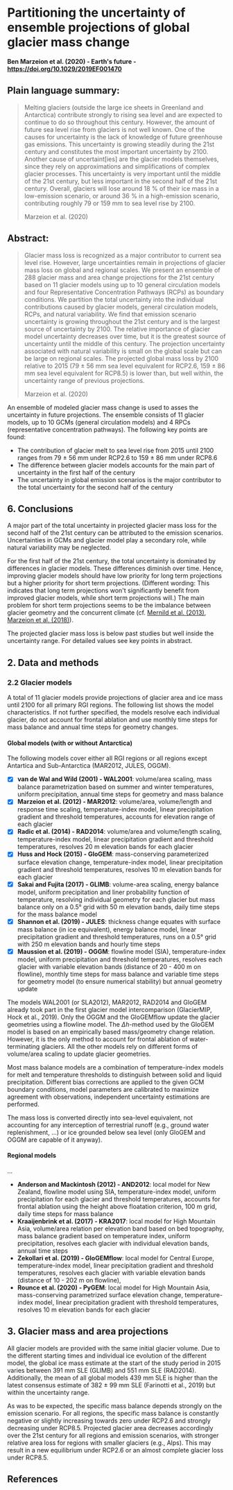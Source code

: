 # Partitioning the uncertainty of ensemble projections of global glacier mass change

**Ben Marzeion et al. (2020) - Earth's future - https://doi.org/10.1029/2019EF001470**

## Plain language summary:

> Melting glaciers (outside the large ice sheets in Greenland and Antarctica) contribute strongly to rising sea level and are expected to continue to do so throughout this century. However, the amount of future sea level rise from glaciers is not well known. One of the causes for uncertainty is the lack of knowledge of future greenhouse gas emissions. This uncertainty is growing steadily during the 21st century and constitutes the most important uncertainty by 2100. Another cause of uncertaint[ies] are the glacier models themselves, since they rely on approximations and simplifications of complex glacier processes. This uncertainty is very important until the middle of the 21st century, but less important in the second half of the 21st century. Overall, glaciers will lose around 18 % of their ice mass in a low-emission scenario, or around 36 % in a high-emission scenario, contributing roughly 79 or 159 mm to sea level rise by 2100.
>
> Marzeion et al. (2020)

## Abstract:

> Glacier mass loss is recognized as a major contributor to current sea level rise. However, large uncertainties remain in projections of glacier mass loss on global and regional scales. We present an ensemble of 288 glacier mass and area change projections for the 21st century based on 11 glacier models using up to 10 general circulation models and four Representative Concentration Pathways (RCPs) as boundary conditions. We partition the total uncertainty into the individual contributions caused by glacier models, general circulation models, RCPs, and natural variability. We find that emission scenario uncertainty is growing throughout the 21st century and is the largest source of uncertainty by 2100. The relative importance of glacier model uncertainty decreases over time, but it is the greatest source of uncertainty until the middle of this century. The projection uncertainty associated with natural variability is small on the global scale but can be large on regional scales. The projected global mass loss by 2100 relative to 2015 (79 ± 56 mm sea level equivalent for RCP2.6, 159 ± 86 mm sea level equivalent for RCP8.5) is lower than, but well within, the uncertainty range of previous projections.
>
> Marzeion et al. (2020)

An ensemble of modeled glacier mass change is used to asses the uncertainty in future projections. The ensemble consists of 11 glacier models, up to 10 GCMs (general circulation models) and 4 RPCs (representative concentration pathways). The following key points are found:

- The contribution of glacier melt to sea level rise from 2015 until 2100 ranges from 79 ± 56 mm under RCP2.6 to 159 ± 86 mm under RCP8.6
- The difference between glacier models accounts for the main part of uncertainty in the first half of the century
- The uncertainty in global emission scenarios is the major contributor to the total uncertainty for the second half of the century

## 6. Conclusions

A major part of the total uncertainty in projected glacier mass loss for the second half of the 21st century can be attributed to the emission scenarios. Uncertainties in GCMs and glacier model play a secondary role, while natural variability may be neglected.

For the first half of the 21st century, the total uncertainty is dominated by differences in glacier models. These differences diminish over time. Hence, improving glacier models should have low priority for long term projections but a higher priority for short term projections. (Different wording: This indicates that long term projections won't significantly benefit from improved glacier models, while short term projections will.) The main problem for short term projections seems to be the imbalance between glacier geometry and the concurrent climate (cf. [Mernild et al. (2013)][], [Marzeion et al. (2018)][]).

The projected glacier mass loss is below past studies but well inside the uncertainty range. For detailed values see key points in abstract.

## 2. Data and methods

### 2.2 Glacier models

A total of 11 glacier models provide projections of glacier area and ice mass until 2100 for all primary RGI regions. The following list shows the model characteristics. If not further specified, the models resolve each individual glacier, do not account for frontal ablation and use monthly time steps for mass balance and annual time steps for geometry changes.

#### Global models (with or without Antarctica)

The following models cover either all RGI regions or all regions except Antartica and Sub-Antarctica (MAR2012, JULES, OGGM).

- [x] **van de Wal and Wild (2001) - WAL2001**: volume/area scaling, mass balance parametrization based on summer and winter temperatures, uniform precipitation, annual time steps for geometry and mass balance
- [x] **Marzeion et al. (2012) - MAR2012**: volume/area, volume/length and response time scaling, temperature-index model, linear precipitation gradient and threshold temperatures, accounts for elevation range of each glacier
- [x] **Radic et al. (2014) - RAD2014**: volume/area and volume/length scaling, temperature-index model, linear precipitation gradient and threshold temperatures, resolves 20 m elevation bands for each glacier
- [x] **Huss and Hock (2015) - GloGEM**: mass-conserving parameterized surface elevation change, temperature-index model, linear precipitation gradient and threshold temperatures, resolves 10 m elevation bands for each glacier
- [x] **Sakai and Fujita (2017) - GLIMB**: volume-area scaling, energy balance model, uniform precipitation and liner probability function of temperature, resolving individual geometry for each glacier but mass balance only on a 0.5° grid with 50 m elevation bands, daily time steps for the mass balance model
- [x] **Shannon et al. (2019) - JULES**: thickness change equates with surface mass balance (in ice equivalent), energy balance model, linear precipitation gradient and threshold temperatures, runs on a 0.5° grid with 250 m elevation bands and hourly time steps
- [x] **Maussion et al. (2019) - OGGM**: flowline model (SIA), temperature-index model, uniform precipitation and threshold temperatures, resolves each glacier with variable elevation bands (distance of 20 - 400 m on flowline), monthly time steps for mass balance and variable time steps for geometry model (to ensure numerical stability) but annual geometry update

The models WAL2001 (or SLA2012), MAR2012, RAD2014 and GloGEM already took part in the first glacier model intercomparison (GlacierMIP, Hock et al., 2019). Only the OGGM and the GloGEMflow update the glacier geometries using a flowline model. The $\Delta h$-method used by the GloGEM model is based on an empirically based mass/geometry change relation. However, it is the only method to account for frontal ablation of water-terminating glaciers. All the other models rely on different forms of volume/area scaling to update glacier geometries.

Most mass balance models are a combination of temperature-index models for melt and temperature thresholds to distinguish between solid and liquid precipitation. Different bias corrections are applied to the given GCM boundary conditions, model parameters are calibrated to maximize agreement with observations, independent uncertainty estimations are performed.

The mass loss is converted directly into sea-level equivalent, not accounting for any interception of terrestrial runoff (e.g., ground water replenishment, ...) or ice grounded below sea level (only GloGEM and OGGM are capable of it anyway).

#### Regional models

...

- **Anderson and Mackintosh (2012) - AND2012**: local model for New Zealand, flowline model using SIA, temperature-index model, uniform precipitation for each glacier and threshold temperatures, accounts for frontal ablation using the height above floatation criterion, 100 m grid, daily time steps for mass balance
- **Kraaijenbrink et al. (2017) - KRA2017**: local model for High Mountain Asia, volume/area relation per elevation band based on bed topography, mass balance gradient based on temperature index, uniform precipitation, resolves each glacier with individual elevation bands, annual time steps
- **Zekollari et al. (2019) - GloGEMflow**: local model for Central Europe, temperature-index model, linear precipitation gradient and threshold temperatures, resolves each glacier with variable elevation bands (distance of 10 - 202 m on flowline),
- **Rounce et al. (2020) - PyGEM**: local model for High Mountain Asia, mass-conserving parametrized surface elevation change, temperature-index model, linear precipitation gradient with threshold temperatures, resolves 10 m elevation bands for each glacier

## 3. Glacier mass and area projections

All glacier models are provided with the same initial glacier volume. Due to the different starting times and individual ice evolution of the different model, the global ice mass estimate at the start of the study period in 2015 varies between 391 mm SLE (GLIMB) and 551 mm SLE (RAD2014). Additionally, the mean of all global models 439 mm SLE is higher than the latest consensus estimate of 382 ± 99 mm SLE (Farinotti et al., 2019) but within the uncertainty range.

As was to be expected, the specific mass balance depends strongly on the emission scenario. For all regions, the specific mass balance is constantly negative or slightly increasing towards zero under RCP2.6 and strongly decreasing under RCP8.5. Projected glacier area decreases accordingly over the 21st century for all regions and emission scenarios, with stronger relative area loss for regions with smaller glaciers (e.g., Alps). This may result in a new equilibrium under RCP2.6 or an almost complete glacier loss under RCP8.5.



## References

[Mernild et al. (2013)]: https://doi.org/10.5194/tc-7-1565-2013	"Mernild, S. H., Lipscomb, W. H., Bahr, D. B., Radi´c, V., &amp; Zemp, M. (2013). Global glacier changes: A revised assessment of committed mass losses and sampling uncertainties. The Cryosphere, 7, 1565–1577."
[Marzeion et al. (2018)]: https://doi.org/10.1038/s41558-018-0093-1	"Marzeion, B., Kaser, G., Maussion, F., &amp; Champollion, N. (2018). Limited influence of climate change mitigation on short-term glacier mass loss. Nature Climate Change, 8, 305–308."

